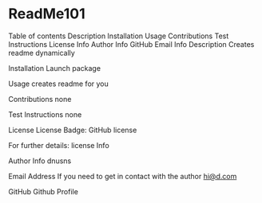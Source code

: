 # ReadMe101

Table of contents
Description
Installation
Usage
Contributions
Test Instructions
License Info
Author Info
GitHub
Email Info
Description
Creates readme dynamically

Installation
Launch package

Usage
creates readme for you

Contributions
none

Test Instructions
none

License
License Badge:
GitHub license

For further details:
license Info

Author Info
dnusns

Email Address
If you need to get in contact with the author hi@d.com

GitHub
Github Profile
